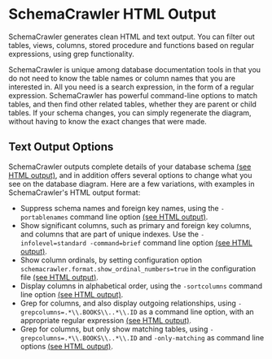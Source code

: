# SchemaCrawler HTML Output

SchemaCrawler generates clean HTML and text output. You can filter out tables, views, columns, stored procedure and functions based on regular expressions, using grep functionality.

SchemaCrawler is unique among database documentation tools in that you do not need to know the table names or column names that you are interested in. All you need is a search expression, in the form of a regular expression. SchemaCrawler has powerful command-line options to match tables, and then find other related tables, whether they are parent or child tables. If your schema changes, you can simply regenerate the diagram, without having to know the exact changes that were made.


## Text Output Options

SchemaCrawler outputs complete details of your database schema [(see HTML output)](html-examples/html.html), and in addition offers several options to change what you see on the database diagram. Here are a few variations, with examples in SchemaCrawler's HTML output format:

- Suppress schema names and foreign key names, using the `-portablenames` command line option [(see HTML output)](html-examples/html_2_portablenames.html).
- Show significant columns, such as primary and foreign key columns, and columns that are part of unique indexes. Use the `-infolevel=standard -command=brief` command line option [(see HTML output)](html-examples/html_3_important_columns.html).
- Show column ordinals, by setting configuration option `schemacrawler.format.show_ordinal_numbers=true` in the configuration file [(see HTML output)](html-examples/html_4_ordinals.html).
- Display columns in alphabetical order, using the `-sortcolumns` command line option [(see HTML output)](html-examples/html_5_alphabetical.html).
- Grep for columns, and also display outgoing relationships, using `-grepcolumns=.*\\.BOOKS\\..*\\.ID` as a command line option, with an appropriate regular expression [(see HTML output)](html-examples/html_6_grep.html).
- Grep for columns, but only show matching tables, using `-grepcolumns=.*\\.BOOKS\\..*\\.ID` and `-only-matching` as command line options [(see HTML output)](html-examples/html_7_grep_onlymatching.html).
